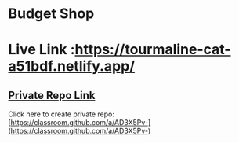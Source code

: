 # Budget Shop

# Live Link :https://tourmaline-cat-a51bdf.netlify.app/

## [Private Repo Link](https://classroom.github.com/a/AD3X5Pv-)
Click here to create private repo: [https://classroom.github.com/a/AD3X5Pv-](https://classroom.github.com/a/AD3X5Pv-)
